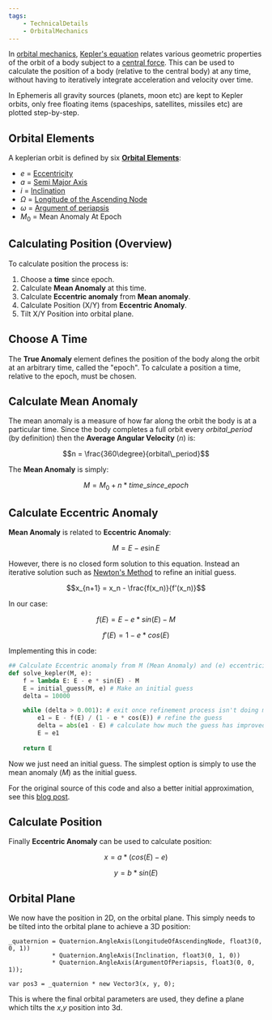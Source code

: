 ```yaml
---
tags:
    - TechnicalDetails
    - OrbitalMechanics
---
```


In [orbital mechanics](https://en.wikipedia.org/wiki/Orbital_mechanics "Orbital mechanics"), [Kepler's equation](https://en.wikipedia.org/wiki/Kepler%27s_equation) relates various geometric properties of the orbit of a body subject to a [central force](https://en.wikipedia.org/wiki/Central_force "Central force"). This can be used to calculate the position of a body (relative to the central body) at any time, without having to iteratively integrate acceleration and velocity over time.

In Ephemeris all gravity sources (planets, moon etc) are kept to Kepler orbits, only free floating items (spaceships, satellites, missiles etc) are plotted step-by-step.

## Orbital Elements

A keplerian orbit is defined by six **[Orbital Elements](https://en.wikipedia.org/wiki/Orbital_elements)**:
 - $e$ = [Eccentricity](https://en.wikipedia.org/wiki/Eccentricity_(mathematics))
 - $a$ = [Semi Major Axis](https://en.wikipedia.org/wiki/Semi-major_axis)
 - $i$ = [Inclination](https://en.wikipedia.org/wiki/Inclination)
 - $Ω$ = [Longitude of the Ascending Node](https://en.wikipedia.org/wiki/Longitude_of_the_ascending_node)
 - $ω$ = [Argument of periapsis](https://en.wikipedia.org/wiki/Argument_of_periapsis)
 - $M_0$ = Mean Anomaly At Epoch

## Calculating Position (Overview)

To calculate position the process is:
1. Choose a **time** since epoch.
2. Calculate **Mean Anomaly** at this time.
3. Calculate **Eccentric anomaly** from **Mean anomaly**.
4. Calculate Position (X/Y) from **Eccentric Anomaly**.
5. Tilt X/Y Position into orbital plane.

## Choose A Time

The **True Anomaly** element defines the position of the body along the orbit at an arbitrary time, called the "epoch". To calculate a position a time, relative to the epoch, must be chosen.

## Calculate Mean Anomaly

The mean anomaly is a measure of how far along the orbit the body is at a particular time. Since the body completes a full orbit every $orbital\_period$ (by definition) then the **Average Angular Velocity** ($n$) is:

$$n = \frac{360\degree}{orbital\_period}$$

The **Mean Anomaly** is simply:

$$M = M_0 + n * time\_since\_epoch$$

## Calculate Eccentric Anomaly

**Mean Anomaly** is related to **Eccentric Anomaly**:

$$M = E - e \sin E$$

However, there is no closed form solution to this equation. Instead an iterative solution such as [Newton's Method](https://en.wikipedia.org/wiki/Newton%27s_method) to refine an initial guess.

$$x_{n+1} = x_n - \frac{f(x_n)}{f'(x_n)}$$

In our case:

$$f(E) = E - e * sin(E) - M$$

$$f'(E) = 1 - e * cos(E)$$

Implementing this in code:
```python
## Calculate Eccentric anomaly from M (Mean Anomaly) and (e) eccentricity
def solve_kepler(M, e):
	f = lambda E: E - e * sin(E) - M
	E = initial_guess(M, e) # Make an initial guess
	delta = 10000

	while (delta > 0.001): # exit once refinement process isn't doing much
		e1 = E - f(E) / (1 - e * cos(E)) # refine the guess
		delta = abs(e1 - E) # calculate how much the guess has improved
		E = e1
		
	return E
```

Now we just need an initial guess. The simplest option is simply to use the mean anomaly ($M$) as the initial guess.

For the original source of this code and also a better initial approximation, see this [blog post](https://www.johndcook.com/blog/2022/11/01/kepler-newton/).

## Calculate Position

Finally **Eccentric Anomaly** can be used to calculate position:

$$x = a * (cos(E) - e)$$

$$y=b*sin(E)$$

## Orbital Plane
We now have the position in 2D, on the orbital plane. This simply needs to be tilted into the orbital plane to achieve a 3D position:

```clike
_quaternion = Quaternion.AngleAxis(LongitudeOfAscendingNode, float3(0, 0, 1))
	        * Quaternion.AngleAxis(Inclination, float3(0, 1, 0))
	        * Quaternion.AngleAxis(ArgumentOfPeriapsis, float3(0, 0, 1));

var pos3 = _quaternion * new Vector3(x, y, 0);
```

This is where the final orbital parameters are used, they define a plane which tilts the $x$,$y$ position into 3d.